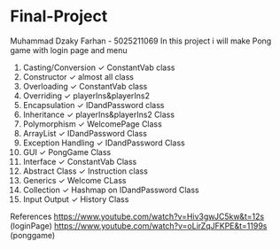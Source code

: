 # Final-Project

Muhammad Dzaky Farhan - 5025211069
In this project i will make Pong game with login page and menu

1. Casting/Conversion ✓ ConstantVab class
2. Constructor ✓ almost all class
3. Overloading ✓ ConstantVab class
4. Overriding ✓ playerIns&playerIns2
5. Encapsulation ✓ IDandPassword class
6. Inheritance ✓ playerIns&playerIns2 Class
7. Polymorphism ✓ WelcomePage Class
8. ArrayList ✓ IDandPassword Class
9. Exception Handling ✓ IDandPassword Class
10. GUI ✓ PongGame Class
11. Interface ✓ ConstantVab Class
12. Abstract Class ✓ Instruction class
13. Generics ✓ Welcome CLass
14. Collection ✓ Hashmap on IDandPassword Class
15. Input Output ✓ History Class

References
https://www.youtube.com/watch?v=Hiv3gwJC5kw&t=12s (loginPage)
https://www.youtube.com/watch?v=oLirZqJFKPE&t=1199s (ponggame)
